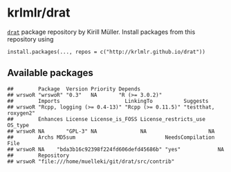 # krlmlr/drat

[`drat`](https://github.com/eddelbuettel/drat) package repository by Kirill Müller.  Install packages from this repository using

```
install.packages(..., repos = c("http://krlmlr.github.io/drat"))
``` 

## Available packages


```
##        Package  Version Priority Depends       
## wrswoR "wrswoR" "0.3"   NA       "R (>= 3.0.2)"
##        Imports                     LinkingTo          Suggests            
## wrswoR "Rcpp, logging (>= 0.4-13)" "Rcpp (>= 0.11.5)" "testthat, roxygen2"
##        Enhances License License_is_FOSS License_restricts_use OS_type
## wrswoR NA       "GPL-3" NA              NA                    NA     
##        Archs MD5sum                             NeedsCompilation File
## wrswoR NA    "bda3b16c92398f224fd606defd45686b" "yes"            NA  
##        Repository                                  
## wrswoR "file:///home/muelleki/git/drat/src/contrib"
```

